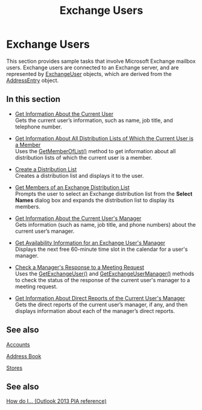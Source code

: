 ﻿---
title: Exchange Users
TOCTitle: Exchange Users
ms:assetid: 01802032-fd60-400b-ad83-1f4eefe596bd
ms:mtpsurl: https://msdn.microsoft.com/en-us/library/Ff184585(v=office.15)
ms:contentKeyID: 55119835
ms.date: 07/24/2014
mtps_version: v=office.15
---

# Exchange Users

This section provides sample tasks that involve Microsoft Exchange mailbox users. Exchange users are connected to an Exchange server, and are represented by [ExchangeUser](https://msdn.microsoft.com/en-us/library/bb609574\(v=office.15\)) objects, which are derived from the [AddressEntry](https://msdn.microsoft.com/en-us/library/bb609728\(v=office.15\)) object.

## In this section

  - [Get Information About the Current User](how-to-get-information-about-the-current-user.md)  
    Gets the current user’s information, such as name, job title, and telephone number.

  - [Get Information About All Distribution Lists of Which the Current User is a Member](how-to-get-information-about-all-distribution-lists-of-which-the-current-user-is-a-member.md)  
    Uses the [GetMemberOfList()](https://msdn.microsoft.com/en-us/library/bb623397\(v=office.15\)) method to get information about all distribution lists of which the current user is a member.

  - [Create a Distribution List](how-to-create-a-distribution-list.md)  
    Creates a distribution list and displays it to the user.

  - [Get Members of an Exchange Distribution List](how-to-get-members-of-an-exchange-distribution-list.md)  
    Prompts the user to select an Exchange distribution list from the **Select Names** dialog box and expands the distribution list to display its members.

  - [Get Information About the Current User's Manager](how-to-get-information-about-the-current-user-s-manager.md)  
    Gets information (such as name, job title, and phone numbers) about the current user’s manager.

  - [Get Availability Information for an Exchange User's Manager](how-to-get-availability-information-for-an-exchange-user-s-manager.md)  
    Displays the next free 60-minute time slot in the calendar for a user's manager.

  - [Check a Manager's Response to a Meeting Request](how-to-check-a-manager-s-response-to-a-meeting-request.md)  
    Uses the [GetExchangeUser()](https://msdn.microsoft.com/en-us/library/bb611808\(v=office.15\)) and [GetExchangeUserManager()](https://msdn.microsoft.com/en-us/library/bb646656\(v=office.15\)) methods to check the status of the response of the current user's manager to a meeting request.

  - [Get Information About Direct Reports of the Current User's Manager](how-to-get-information-about-direct-reports-of-the-current-user-s-manager.md)  
    Gets the direct reports of the current user’s manager, if any, and then displays information about each of the manager’s direct reports.

## See also

[Accounts](accounts.md)

[Address Book](address-book.md)

[Stores](stores.md)

## See also



[How do I... (Outlook 2013 PIA reference)](how-do-i-outlook-2013-pia-reference.md)

